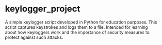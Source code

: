 # keylogger_project
A simple keylogger script developed in Python for education purposes. This script captures keystrokes and logs them to a file. Intended for learning about how keyloggers work and the importance of security measures to protect against such attacks.
